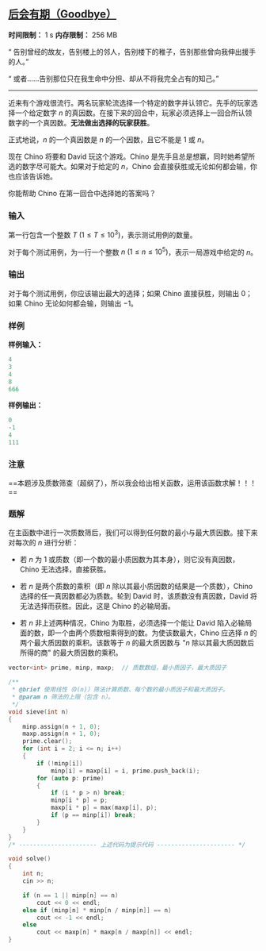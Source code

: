## [后会有期（Goodbye）](https://codeforces.com/gym/102803/problem/G)

**时间限制：** 1 s
**内存限制：** 256 MB



$\text{“ }$告别曾经的故友，告别楼上的邻人，告别楼下的稚子，告别那些曾向我伸出援手的人。$\text{”}$

$\text{“ }$或者……告别那位只在我生命中分担、却从不将我完全占有的知己。$\text{”}$

----
近来有个游戏很流行。两名玩家轮流选择一个特定的数字并认领它。先手的玩家选择一个给定数字 $n$ 的真因数。在接下来的回合中，玩家必须选择上一回合所认领数字的一个真因数。**无法做出选择的玩家获胜**。

正式地说，$n$ 的一个真因数是 $n$ 的一个因数，且它不能是 $1$ 或 $n$。

现在 Chino 将要和 David 玩这个游戏。Chino 是先手且总是想赢，同时她希望所选的数字尽可能大。如果对于给定的 $n$，Chino 会直接获胜或无论如何都会输，你也应该告诉她。

你能帮助 Chino 在第一回合中选择她的答案吗？







### 输入

第一行包含一个整数 $T ~ (1 \leq T \leq 10^3)$，表示测试用例的数量。

对于每个测试用例，为一行一个整数 $n ~ (1 \leq n \leq 10^5)$，表示一局游戏中给定的 $n$。





### 输出

对于每个测试用例，你应该输出最大的选择；如果 Chino 直接获胜，则输出 $0$；如果 Chino 无论如何都会输，则输出 $-1$。





### 样例

**样例输入：**

```cpp
4
3
4
8
666
```



**样例输出：**

```cpp
0
-1
4
111
```





### 注意

==本题涉及质数筛查（超纲了），所以我会给出相关函数，运用该函数求解！！！==





### 题解

在主函数中进行一次质数筛后，我们可以得到任何数的最小与最大质因数。接下来对每次的 $n$ 进行分析：

*   若 $n$ 为 $1$ 或质数（即一个数的最小质因数为其本身），则它没有真因数，Chino 无法选择，直接获胜。

*   若 $n$ 是两个质数的乘积（即 $n$ 除以其最小质因数的结果是一个质数），Chino 选择的任一真因数都必为质数。轮到 David 时，该质数没有真因数，David 将无法选择而获胜。因此，这是 Chino 的必输局面。

*   若 $n$ 非上述两种情况，Chino 为取胜，必须选择一个能让 David 陷入必输局面的数，即一个由两个质数相乘得到的数。为使该数最大，Chino 应选择 $n$ 的两个最大质因数的乘积。该数等于 $n$ 的最大质因数与 "$n$ 除以其最大质因数后所得的商" 的最大质因数的乘积。



```cpp
vector<int> prime, minp, maxp;  // 质数数组，最小质因子，最大质因子

/**
 * @brief 使用线性（O(n)）筛法计算质数、每个数的最小质因子和最大质因子。
 * @param n 筛法的上限（包含 n）。
 */
void sieve(int n)
{
    minp.assign(n + 1, 0);
    maxp.assign(n + 1, 0);
    prime.clear();
    for (int i = 2; i <= n; i++)
    {
        if (!minp[i])
            minp[i] = maxp[i] = i, prime.push_back(i);
        for (auto p: prime)
        {
            if (i * p > n) break;
            minp[i * p] = p;
            maxp[i * p] = max(maxp[i], p);
            if (p == minp[i]) break;
        }
    }
}
/* ---------------------- 上述代码为提示代码 ---------------------- */

void solve()
{
    int n;
    cin >> n;

    if (n == 1 || minp[n] == n)
        cout << 0 << endl;
    else if (minp[n] * minp[n / minp[n]] == n)
        cout << -1 << endl;
    else
        cout << maxp[n] * maxp[n / maxp[n]] << endl;
}
```